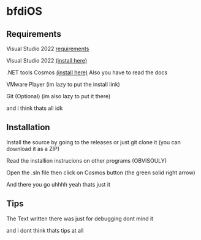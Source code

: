 # bfdiOS
## Requirements
Visual Studio 2022 [requirements](https://learn.microsoft.com/pt-br/visualstudio/install/install-visual-studio?view=vs-2022)

Visual Studio 2022 [(install here)](https://visualstudio.microsoft.com/pt-br/vs/)

.NET tools
Cosmos [(install here)](https://www.gocosmos.org/) Also you have to read the docs

VMware Player (im lazy to put the install link)

Git (Optional) (im also lazy to put it there)

and i think thats all idk
## Installation
Install the source by going to the releases or just git clone it (you can download it as a ZIP)

Read the installion instrucions on other programs (OBVISOULY)

Open the .sln file then click on  Cosmos button (the green solid right arrow)

And there you go uhhhh yeah thats just it
## Tips
The Text written there was just for debugging dont mind it

and i dont think thats tips at all
